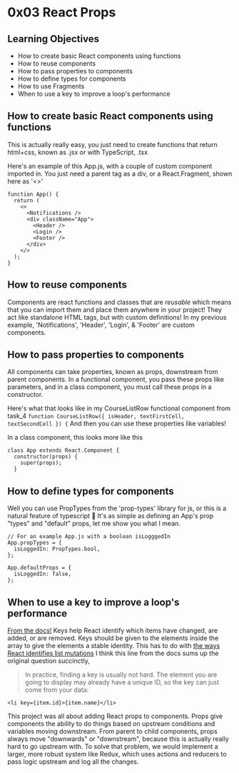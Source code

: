 # 0x03 React Props

## Learning Objectives
- How to create basic React components using functions
- How to reuse components
- How to pass properties to components
- How to define types for components
- How to use Fragments
- When to use a key to improve a loop's performance

## How to create basic React components using functions
This is actually really easy, you just need to create functions that return html+css, known as .jsx or with TypeScript, .tsx

Here's an example of this App.js, with a couple of custom component imported in. You just need a parent tag as a div, or a React.Fragment, shown here as '<>'
```
function App() {
  return (
    <>
      <Notifications />
      <div className="App">
        <Header />
        <Login />
        <Footer />
      </div>
    </>
  );
}
```

## How to reuse components
Components are react functions and classes that are *reusable* which means that you can import them and place them anywhere in your project! They act like standalone HTML tags, but with custom definitions! In my previous example, 'Notifications', 'Header', 'Login', & 'Footer' are custom components.

## How to pass properties to components
All components can take properties, known as props, downstream from parent components. In a functional component, you pass these props like parameters, and in a class component, you must call these props in a constructor.

Here's what that looks like in my CourseListRow functional component from task_4
```function CourseListRow({ isHeader, textFirstCell, textSecondCell }) {```
And then you can use these properties like variables!

In a class component, this looks more like this
```
class App extends React.Component {
  constructor(props) {
    super(props);
  }
```

## How to define types for components
Well you can use PropTypes from the 'prop-types' library for js, or this is a natural feature of typescript :triumph:
It's as simple as defining an App's prop "types" and "default" props, let me show you what I mean.
```
// For an example App.js with a boolean isLogggedIn
App.propTypes = {
  isLoggedIn: PropTypes.bool,
};

App.defaultProps = {
  isLoggedIn: false,
};
```

## When to use a key to improve a loop's performance
[From the docs!](https://reactjs.org/docs/lists-and-keys.html)
Keys help React identify which items have changed, are added, or are removed. Keys should be given to the elements inside the array to give the elements a stable identity. This has to do with [the ways React identifies list mutations](https://reactjs.org/docs/reconciliation.html#recursing-on-children) I think this line from the docs sums up the original question succinctly,
> In practice, finding a key is usually not hard. The element you are going to display may already have a unique ID, so the key can just come from your data:

`<li key={item.id}>{item.name}</li>`

This project was all about adding React props to components. Props give components the ability to do things based on upstream conditions and variables moving downstream. From parent to child components, props always move "downwards" or "downstream", because this is actually really hard to go upstream with. To solve that problem, we would implement a larger, more robust system like Redux, which uses actions and reducers to pass logic upstream and log all the changes.